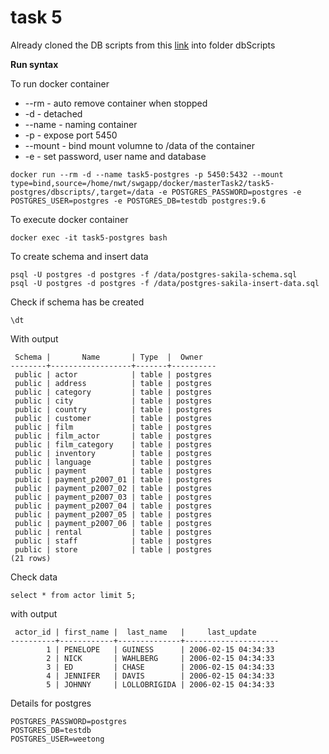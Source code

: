 # task 5

Already cloned the DB scripts from this [link](https://github.com/jOOQ/jOOQ/blob/master/jOOQ-examples/Sakila/postgres-sakila-db)
into folder dbScripts

**Run syntax**

To run docker container
 * --rm - auto remove container when stopped
 * -d - detached
 * --name - naming container
 * -p - expose port 5450
 * --mount - bind mount volumne to /data of the container
 * -e - set password, user name and database
```
docker run --rm -d --name task5-postgres -p 5450:5432 --mount type=bind,source=/home/nwt/swgapp/docker/masterTask2/task5-postgres/dbscripts/,target=/data -e POSTGRES_PASSWORD=postgres -e POSTGRES_USER=postgres -e POSTGRES_DB=testdb postgres:9.6
```

To execute docker container
```
docker exec -it task5-postgres bash
```

To create schema and insert data
```
psql -U postgres -d postgres -f /data/postgres-sakila-schema.sql
psql -U postgres -d postgres -f /data/postgres-sakila-insert-data.sql
```

Check if schema has be created
```
\dt
```

With output
```
 Schema |       Name       | Type  |  Owner
--------+------------------+-------+----------
 public | actor            | table | postgres
 public | address          | table | postgres
 public | category         | table | postgres
 public | city             | table | postgres
 public | country          | table | postgres
 public | customer         | table | postgres
 public | film             | table | postgres
 public | film_actor       | table | postgres
 public | film_category    | table | postgres
 public | inventory        | table | postgres
 public | language         | table | postgres
 public | payment          | table | postgres
 public | payment_p2007_01 | table | postgres
 public | payment_p2007_02 | table | postgres
 public | payment_p2007_03 | table | postgres
 public | payment_p2007_04 | table | postgres
 public | payment_p2007_05 | table | postgres
 public | payment_p2007_06 | table | postgres
 public | rental           | table | postgres
 public | staff            | table | postgres
 public | store            | table | postgres
(21 rows)
```

Check data 
```
select * from actor limit 5;
```
with output
```
 actor_id | first_name |  last_name   |     last_update
----------+------------+--------------+---------------------
        1 | PENELOPE   | GUINESS      | 2006-02-15 04:34:33
        2 | NICK       | WAHLBERG     | 2006-02-15 04:34:33
        3 | ED         | CHASE        | 2006-02-15 04:34:33
        4 | JENNIFER   | DAVIS        | 2006-02-15 04:34:33
        5 | JOHNNY     | LOLLOBRIGIDA | 2006-02-15 04:34:33

```

Details for postgres
```
POSTGRES_PASSWORD=postgres
POSTGRES_DB=testdb
POSTGRES_USER=weetong
```
